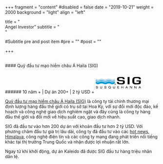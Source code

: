 +++
fragment = "content"
#disabled = false
date = "2019-10-21"
weight = 2000
background = "light"
align = "left"

title = "&nbsp;<br/>Angel Investor"
subtitle = "&nbsp;<br/>"

#Subtitle pre and post item
#pre = ""
#post = ""

+++

<br/>
#### Quỹ đầu tư mạo hiểm châu Á Haila (SIG)
<p/>
###### 10 năm + | Dự án 200+ | 2 tỷ USD +

<img alg="SIG" src="/vi/images/siglogo.png" style="max-width:30%; margin:1em 0 1em 0;"/>

[Quỹ đầu tư mạo hiểm châu Á Haila (SIG)](http://sig-china.com) là công ty tài chính thương mại định lượng hàng đầu thế giới có trụ sở tại Hoa Kỳ, với sự đổi mới độc đáo, kế hoạch và công nghệ giao dịch nghiêm ngặt và đây cũng là công ty hàng đầu thế giới và đổi mới về hiệu suất cao, giao dịch nhanh.

SIG đã đầu tư vào hơn 200 dự án với khoản đầu tư hơn 2 tỷ USD. Với phương châm đầu tư giá trị lâu dài, công ty đã đầu tư vào các [hot news](https://www.toutiao.com/), [Himalaya](https://www.ximalaya.com/), công nghệ điện tín và các công ty mạng đang phát triển nổi tiếng khác tại thị trường Trung Quốc và nhận được lợi nhuận rất lớn.

Ngay từ khi khởi động, dự án Kaleido đã được SIG đầu tư hàng triệu nhân dân tệ.

